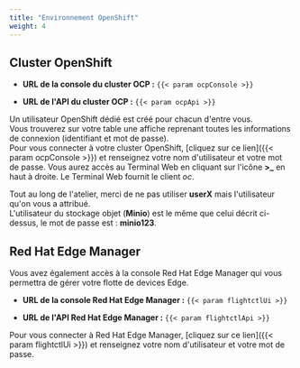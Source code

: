 ```yaml
---
title: "Environnement OpenShift"
weight: 4
---
```


## Cluster OpenShift

* **URL de la console du cluster OCP :** `{{< param ocpConsole >}}`

* **URL de l'API du cluster OCP :** `{{< param ocpApi >}}`

Un utilisateur OpenShift dédié est créé pour chacun d'entre vous.  
Vous trouverez sur votre table une affiche reprenant toutes les informations de connexion (identifiant et mot de passe).  
Pour vous connecter à votre cluster OpenShift, [cliquez sur ce lien]({{< param ocpConsole >}}) et renseignez votre nom d'utilisateur et votre mot de passe. Vous aurez accès au Terminal Web en cliquant sur l'icône **>_** en haut à droite. Le Terminal Web fournit le client *oc*.

Tout au long de l'atelier, merci de ne pas utiliser **userX** mais l'utilisateur qu'on vous a attribué.  
L'utilisateur du stockage objet (**Minio**) est le même que celui décrit ci-dessus, le mot de passe est : **minio123**.

## Red Hat Edge Manager

Vous avez également accès à la console Red Hat Edge Manager qui vous permettra de gérer votre flotte de devices Edge.

* **URL de la console Red Hat Edge Manager :** `{{< param flightctlUi >}}`

* **URL de l'API Red Hat Edge Manager :** `{{< param flightctlApi >}}`

Pour vous connecter à Red Hat Edge Manager, [cliquez sur ce lien]({{< param flightctlUi >}}) et renseignez votre nom d'utilisateur et votre mot de passe.

